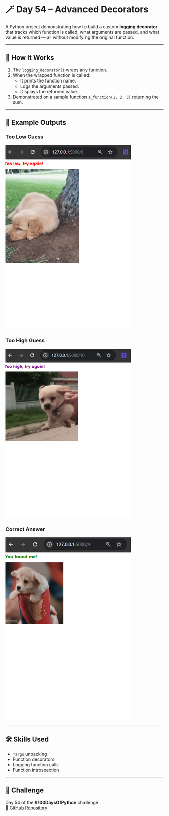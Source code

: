 # 🪄 Day 54 – Advanced Decorators

A Python project demonstrating how to build a custom **logging decorator** that tracks which function is called, what arguments are passed, and what value is returned — all without modifying the original function.

---

## 🚀 How It Works

1. The `logging_decorator()` wraps any function.
2. When the wrapped function is called:
   - It prints the function name.
   - Logs the arguments passed.
   - Displays the returned value.
3. Demonstrated on a sample function `a_function(1, 2, 3)` returning the sum.

---

## 🧩 Example Outputs

### Too Low Guess
<img src="assets/too_low.png" width="400"/>

### Too High Guess
<img src="assets/too_high.png" width="400"/>

### Correct Answer
<img src="assets/correct.png" width="400"/>

---

## 🛠 Skills Used

- `*args` unpacking
- Function decorators
- Logging function calls
- Function introspection

---

## 📅 Challenge

Day 54 of the **#100DaysOfPython** challenge  
🔗 [GitHub Repository](https://github.com/chiragdhawan07/100-days-of-python)
